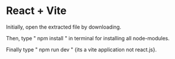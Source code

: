 # React + Vite

Initially, open the extracted file by downloading.

Then, type " npm install " in terminal for installing all node-modules.

Finally type " npm run dev " {its a vite application not react.js}.
